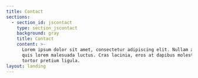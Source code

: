 ```yaml
---
title: Contact
sections:
  - section_id: jscontact
    type: section_jscontact
    background: gray
    title: Contact
    content: >-
      Lorem ipsum dolor sit amet, consectetur adipiscing elit. Nullam a metus
      quis lorem malesuada luctus. Cras lacinia, eros at dapibus molestie, risus
      tortor pretium ligula.
layout: landing
---
```

